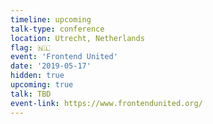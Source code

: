 ```yaml
---
timeline: upcoming
talk-type: conference
location: Utrecht, Netherlands
flag: 🇳🇱
event: 'Frontend United'
date: '2019-05-17'
hidden: true
upcoming: true
talk: TBD
event-link: https://www.frontendunited.org/
---
```

